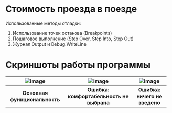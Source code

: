 # Стоимость проезда в поезде
Использованные методы отладки:
1. Использование точек останова (Breakpoints)
2. Пошаговое выполнение (Step Over, Step Into, Step Out)
3. Журнал Output и Debug.WriteLine

# Скриншоты работы программы
| ![image](https://github.com/user-attachments/assets/02eb26a6-29ca-408c-b433-f3c9cbbe1e62) | ![image](https://github.com/user-attachments/assets/aeaa742b-09d3-42b2-a693-9a92e9e7cb4c) | ![image](https://github.com/user-attachments/assets/86a05619-9ab1-4989-a7fa-644f7e6e31aa) |
|:--:|:--:|:--:|
| **Основная функциональность** | **Ошибка: комфортабельность не выбрана**  | **Ошибка: ничего не введено** |

